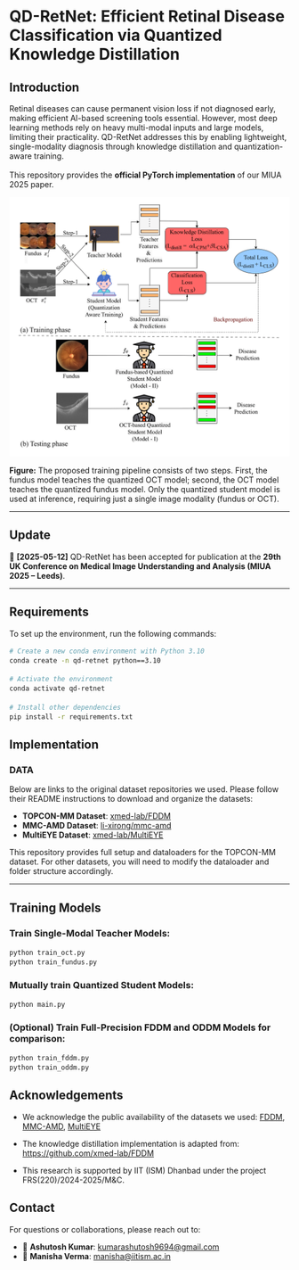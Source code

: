 # QD-RetNet: Efficient Retinal Disease Classification via Quantized Knowledge Distillation

## Introduction

Retinal diseases can cause permanent vision loss if not diagnosed early, making efficient AI-based screening tools essential. However, most deep learning methods rely on heavy multi-modal inputs and large models, limiting their practicality. QD-RetNet addresses this by enabling lightweight, single-modality diagnosis through knowledge distillation and quantization-aware training. 
<br>  
This repository provides the **official PyTorch implementation** of our MIUA 2025 paper.

![QD-RetNet Flow Diagram](flow_diagram.png)

**Figure:** The proposed training pipeline consists of two steps. First, the fundus model teaches the quantized OCT model; second, the OCT model teaches the quantized fundus model. Only the quantized student model is used at inference, requiring just a single image modality (fundus or OCT).

---

## Update

📌 **[2025-05-12]** QD-RetNet has been accepted for publication at the **29th UK Conference on Medical Image Understanding and Analysis (MIUA 2025 – Leeds)**.

---

## Requirements

To set up the environment, run the following commands:

```bash
# Create a new conda environment with Python 3.10
conda create -n qd-retnet python==3.10

# Activate the environment
conda activate qd-retnet

# Install other dependencies
pip install -r requirements.txt

```

## Implementation

### DATA

Below are links to the original dataset repositories we used. Please follow their README instructions to download and organize the datasets:

- **TOPCON-MM Dataset**: [xmed-lab/FDDM](https://github.com/xmed-lab/FDDM/blob/main/README.md)  
- **MMC-AMD Dataset**: [li-xirong/mmc-amd](https://github.com/li-xirong/mmc-amd/blob/main/README.md)  
- **MultiEYE Dataset**: [xmed-lab/MultiEYE](https://github.com/xmed-lab/MultiEYE/blob/main/README.md)  

This repository provides full setup and dataloaders for the TOPCON-MM dataset. For other datasets, you will need to modify the dataloader and folder structure accordingly.

---

## Training Models

### Train Single-Modal Teacher Models:

```bash
python train_oct.py
python train_fundus.py
```

### Mutually train Quantized Student Models:

```bash
python main.py
```

### (Optional) Train Full-Precision FDDM and ODDM Models for comparison:

```bash
python train_fddm.py
python train_oddm.py
```

## Acknowledgements

- We acknowledge the public availability of the datasets we used: [FDDM](https://github.com/xmed-lab/FDDM),  [MMC-AMD](https://github.com/li-xirong/mmc-amd),  [MultiEYE](https://github.com/xmed-lab/MultiEYE)

- The knowledge distillation implementation is adapted from:
   https://github.com/xmed-lab/FDDM

- This research is supported by IIT (ISM) Dhanbad under the project FRS(220)/2024-2025/M&C.

## Contact

For questions or collaborations, please reach out to:
- 📧 **Ashutosh Kumar**: kumarashutosh9694@gmail.com
- 📧 **Manisha Verma**: manisha@iitism.ac.in
